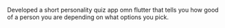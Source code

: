 Developed a short personality quiz app omn flutter that tells you how good of a person you are depending on what options you pick.
